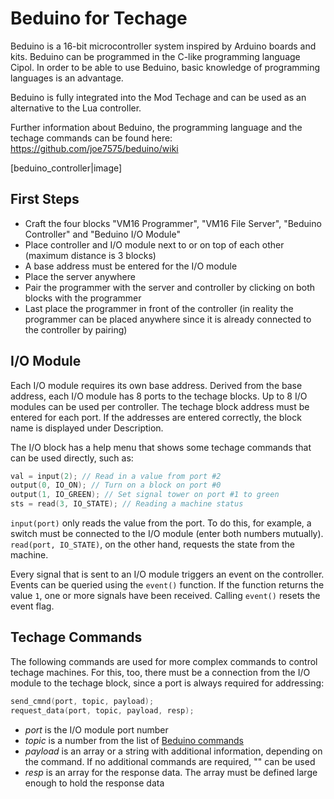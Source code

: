 # Beduino for Techage

Beduino is a 16-bit microcontroller system inspired by Arduino boards and kits.
Beduino can be programmed in the C-like programming language Cipol.
In order to be able to use Beduino, basic knowledge of
programming languages is an advantage.

Beduino is fully integrated into the Mod Techage and
can be used as an alternative to the Lua controller.

Further information about Beduino, the programming language and
the techage commands can be found here: https://github.com/joe7575/beduino/wiki

[beduino_controller|image]

## First Steps

- Craft the four blocks "VM16 Programmer", "VM16 File Server", "Beduino Controller" and "Beduino I/O Module"
- Place controller and I/O module next to or on top of each other (maximum distance is 3 blocks)
- A base address must be entered for the I/O module
- Place the server anywhere
- Pair the programmer with the server and controller by clicking on both blocks with the programmer
- Last place the programmer in front of the controller (in reality the programmer can be placed anywhere since it is already connected to the controller by pairing)

## I/O Module

Each I/O module requires its own base address. Derived from the base address,
each I/O module has 8 ports to the techage blocks. Up to 8 I/O modules 
can be used per controller. 
The techage block address must be entered for each port. 
If the addresses are entered correctly, the block name is displayed under Description.

The I/O block has a help menu that shows some techage commands 
that can be used directly, such as:

```c
val = input(2); // Read in a value from port #2
output(0, IO_ON); // Turn on a block on port #0
output(1, IO_GREEN); // Set signal tower on port #1 to green
sts = read(3, IO_STATE); // Reading a machine status
```

`input(port)` only reads the value from the port. 
To do this, for example, a switch must be connected to the I/O module
(enter both numbers mutually). 
`read(port, IO_STATE)`, on the other hand, requests the state from the machine.

Every signal that is sent to an I/O module triggers an event on the controller. 
Events can be queried using the `event()` function. 
If the function returns the value `1`, one or more signals have been received. 
Calling `event()` resets the event flag.

## Techage Commands

The following commands are used for more complex commands to control techage machines. 
For this, too, there must be a connection from the I/O module to the techage block, 
since a port is always required for addressing:

```c
send_cmnd(port, topic, payload);
request_data(port, topic, payload, resp);
```

- *port* is the I/O module port number
- *topic* is a number from the list of [Beduino commands](https://github.com/joe7575/beduino/blob/main/BEPs/bep-005_ta_cmnd.md)
- *payload* is an array or a string with additional information, depending on the command. If no additional commands are required, "" can be used
- *resp* is an array for the response data. The array must be defined large enough to hold the response data

